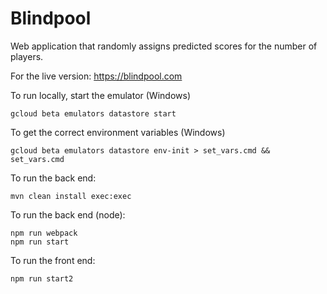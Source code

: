 # Blindpool
Web application that randomly assigns predicted scores for the number of players.

For the live version:
https://blindpool.com

To run locally, start the emulator (Windows)

```gcloud beta emulators datastore start```

To get the correct environment variables (Windows)

```gcloud beta emulators datastore env-init > set_vars.cmd && set_vars.cmd```

To run the back end:

```mvn clean install exec:exec```

To run the back end (node):

```
npm run webpack
npm run start
```

To run the front end:

```npm run start2```
